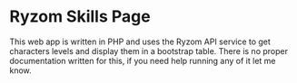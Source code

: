 Ryzom Skills Page
==========

This web app is written in PHP and uses the Ryzom API service to get characters levels and display them in a bootstrap table. There is no proper documentation written for this, if you need help running any of it let me know.
